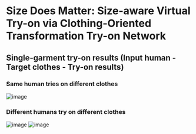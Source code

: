 # Size Does Matter: Size-aware Virtual Try-on via Clothing-Oriented Transformation Try-on Network
## Single-garment try-on results (Input human - Target clothes - Try-on results)

### Same human tries on different clothes
![image](https://github.com/cotton6/COTTON-size-does-matter/blob/main/Try-on%20results/9331_60.gif)
### Different humans try on different clothes
![image](https://github.com/cotton6/COTTON-size-does-matter/blob/main/Try-on%20results/w_60.gif)
![image](https://github.com/cotton6/COTTON-size-does-matter/blob/main/Try-on%20results/m_60.gif)

